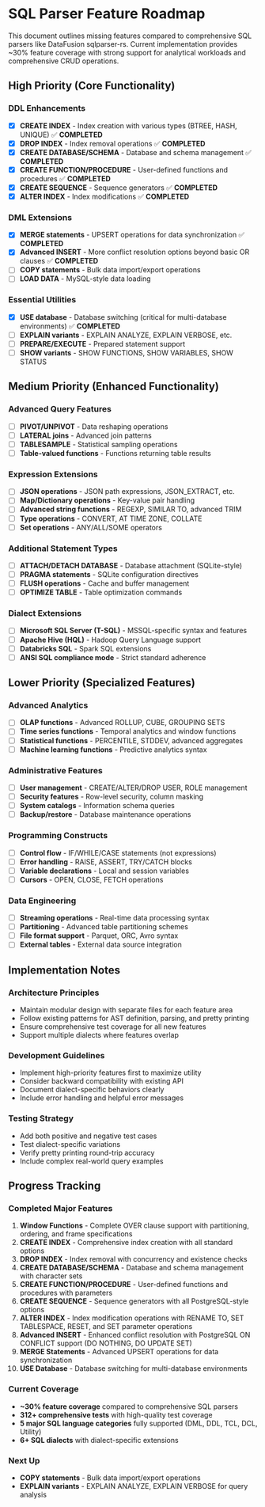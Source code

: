 # SQL Parser Feature Roadmap

This document outlines missing features compared to comprehensive SQL parsers like DataFusion sqlparser-rs. Current implementation provides ~30% feature coverage with strong support for analytical workloads and comprehensive CRUD operations.

## High Priority (Core Functionality)

### DDL Enhancements
- [x] **CREATE INDEX** - Index creation with various types (BTREE, HASH, UNIQUE) ✅ **COMPLETED**
- [x] **DROP INDEX** - Index removal operations ✅ **COMPLETED**
- [x] **CREATE DATABASE/SCHEMA** - Database and schema management ✅ **COMPLETED**
- [x] **CREATE FUNCTION/PROCEDURE** - User-defined functions and procedures ✅ **COMPLETED**
- [x] **CREATE SEQUENCE** - Sequence generators ✅ **COMPLETED**
- [x] **ALTER INDEX** - Index modifications ✅ **COMPLETED**

### DML Extensions  
- [x] **MERGE statements** - UPSERT operations for data synchronization ✅ **COMPLETED**
- [x] **Advanced INSERT** - More conflict resolution options beyond basic OR clauses ✅ **COMPLETED**
- [ ] **COPY statements** - Bulk data import/export operations
- [ ] **LOAD DATA** - MySQL-style data loading

### Essential Utilities
- [x] **USE database** - Database switching (critical for multi-database environments) ✅ **COMPLETED**
- [ ] **EXPLAIN variants** - EXPLAIN ANALYZE, EXPLAIN VERBOSE, etc.
- [ ] **PREPARE/EXECUTE** - Prepared statement support
- [ ] **SHOW variants** - SHOW FUNCTIONS, SHOW VARIABLES, SHOW STATUS

## Medium Priority (Enhanced Functionality)

### Advanced Query Features  
- [ ] **PIVOT/UNPIVOT** - Data reshaping operations
- [ ] **LATERAL joins** - Advanced join patterns
- [ ] **TABLESAMPLE** - Statistical sampling operations
- [ ] **Table-valued functions** - Functions returning table results

### Expression Extensions
- [ ] **JSON operations** - JSON path expressions, JSON_EXTRACT, etc.
- [ ] **Map/Dictionary operations** - Key-value pair handling
- [ ] **Advanced string functions** - REGEXP, SIMILAR TO, advanced TRIM
- [ ] **Type operations** - CONVERT, AT TIME ZONE, COLLATE
- [ ] **Set operations** - ANY/ALL/SOME operators

### Additional Statement Types
- [ ] **ATTACH/DETACH DATABASE** - Database attachment (SQLite-style)
- [ ] **PRAGMA statements** - SQLite configuration directives
- [ ] **FLUSH operations** - Cache and buffer management
- [ ] **OPTIMIZE TABLE** - Table optimization commands

### Dialect Extensions
- [ ] **Microsoft SQL Server (T-SQL)** - MSSQL-specific syntax and features
- [ ] **Apache Hive (HQL)** - Hadoop Query Language support  
- [ ] **Databricks SQL** - Spark SQL extensions
- [ ] **ANSI SQL compliance mode** - Strict standard adherence

## Lower Priority (Specialized Features)

### Advanced Analytics
- [ ] **OLAP functions** - Advanced ROLLUP, CUBE, GROUPING SETS
- [ ] **Time series functions** - Temporal analytics and window functions
- [ ] **Statistical functions** - PERCENTILE, STDDEV, advanced aggregates
- [ ] **Machine learning functions** - Predictive analytics syntax

### Administrative Features  
- [ ] **User management** - CREATE/ALTER/DROP USER, ROLE management
- [ ] **Security features** - Row-level security, column masking
- [ ] **System catalogs** - Information schema queries
- [ ] **Backup/restore** - Database maintenance operations

### Programming Constructs
- [ ] **Control flow** - IF/WHILE/CASE statements (not expressions)
- [ ] **Error handling** - RAISE, ASSERT, TRY/CATCH blocks
- [ ] **Variable declarations** - Local and session variables
- [ ] **Cursors** - OPEN, CLOSE, FETCH operations

### Data Engineering
- [ ] **Streaming operations** - Real-time data processing syntax
- [ ] **Partitioning** - Advanced table partitioning schemes  
- [ ] **File format support** - Parquet, ORC, Avro syntax
- [ ] **External tables** - External data source integration

## Implementation Notes

### Architecture Principles
- Maintain modular design with separate files for each feature area
- Follow existing patterns for AST definition, parsing, and pretty printing
- Ensure comprehensive test coverage for all new features
- Support multiple dialects where features overlap

### Development Guidelines
- Implement high-priority features first to maximize utility
- Consider backward compatibility with existing API
- Document dialect-specific behaviors clearly
- Include error handling and helpful error messages

### Testing Strategy
- Add both positive and negative test cases
- Test dialect-specific variations
- Verify pretty printing round-trip accuracy
- Include complex real-world query examples

## Progress Tracking

### Completed Major Features
1. **Window Functions** - Complete OVER clause support with partitioning, ordering, and frame specifications
2. **CREATE INDEX** - Comprehensive index creation with all standard options
3. **DROP INDEX** - Index removal with concurrency and existence checks
4. **CREATE DATABASE/SCHEMA** - Database and schema management with character sets
5. **CREATE FUNCTION/PROCEDURE** - User-defined functions and procedures with parameters
6. **CREATE SEQUENCE** - Sequence generators with all PostgreSQL-style options
7. **ALTER INDEX** - Index modification operations with RENAME TO, SET TABLESPACE, RESET, and SET parameter operations
8. **Advanced INSERT** - Enhanced conflict resolution with PostgreSQL ON CONFLICT support (DO NOTHING, DO UPDATE SET)
9. **MERGE Statements** - Advanced UPSERT operations for data synchronization
10. **USE Database** - Database switching for multi-database environments

### Current Coverage
- **~30% feature coverage** compared to comprehensive SQL parsers
- **312+ comprehensive tests** with high-quality test coverage
- **5 major SQL language categories** fully supported (DML, DDL, TCL, DCL, Utility)
- **6+ SQL dialects** with dialect-specific extensions

### Next Up
- **COPY statements** - Bulk data import/export operations
- **EXPLAIN variants** - EXPLAIN ANALYZE, EXPLAIN VERBOSE for query analysis